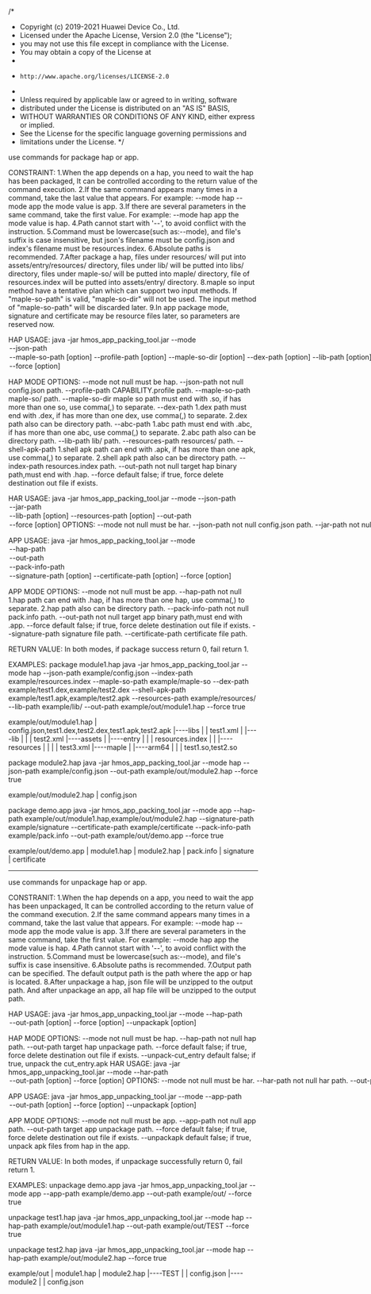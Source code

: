 /*
 * Copyright (c) 2019-2021 Huawei Device Co., Ltd.
 * Licensed under the Apache License, Version 2.0 (the "License");
 * you may not use this file except in compliance with the License.
 * You may obtain a copy of the License at
 *
 *     http://www.apache.org/licenses/LICENSE-2.0
 *
 * Unless required by applicable law or agreed to in writing, software
 * distributed under the License is distributed on an "AS IS" BASIS,
 * WITHOUT WARRANTIES OR CONDITIONS OF ANY KIND, either express or implied.
 * See the License for the specific language governing permissions and
 * limitations under the License.
 */

use commands for package hap or app.

CONSTRAINT:
1.When the app depends on a hap, you need to wait the hap has been packaged,
  It can be controlled according to the return value of the command execution.
2.If the same command appears many times in a command, take the last value that appears.
  For example: --mode hap --mode app
  the mode value is app.
3.If there are several parameters in the same command, take the first value.
  For example: --mode hap app
  the mode value is hap.
4.Path cannot start with '--', to avoid conflict with the instruction.
5.Command must be lowercase(such as:--mode), and file's suffix is case insensitive,
  but json's filename must be config.json and index's filename must be resources.index.
6.Absolute paths is recommended.
7.After package a hap, files under resources/ will put into assets/entry/resources/ directory,
  files under lib/ will be putted into libs/ directory,
  files under maple-so/ will be putted into maple/ directory,
  file of resources.index will be putted into assets/entry/ directory.
8.maple so input method have a tentative plan which can support two input methods.
  If "maple-so-path" is valid, "maple-so-dir" will not be used.
  The input method of "maple-so-path" will be discarded later.
9.In app package mode, signature and certificate may be resource files later,
  so parameters are reserved now.

HAP USAGE:
java -jar hmos_app_packing_tool.jar --mode <option> --json-path <option> --maple-so-path [option]
--profile-path [option] --maple-so-dir [option] --dex-path [option] --lib-path [option] --resources-path [option]
--shell-apk-path [option] --index-path [option] --out-path <option> --force [option]

HAP MODE OPTIONS:
  --mode               not null  must be hap.
  --json-path          not null  config.json path.
  --profile-path                 CAPABILITY.profile path.
  --maple-so-path                maple-so/ path.
  --maple-so-dir                 maple so path must end with .so, if has more than one so,
                                 use comma(,) to separate.
  --dex-path                     1.dex path must end with .dex, if has more than one dex,
                                 use comma(,) to separate.
                                 2.dex path also can be directory path.
  --abc-path                     1.abc path must end with .abc, if has more than one abc,
                                 use comma(,) to separate.
                                 2.abc path also can be directory path.
  --lib-path                     lib/ path.
  --resources-path               resources/ path.
  --shell-apk-path               1.shell apk path can end with .apk, if has more than one apk,
                                 use comma(,) to separate.
                                 2.shell apk path also can be directory path.
  --index-path                   resources.index path.
  --out-path           not null  target hap binary path,must end with .hap.
  --force                        default false; if true, force delete destination
                                 out file if exists.

HAR USAGE:
java -jar hmos_app_packing_tool.jar --mode <options> --json-path <option>
--jar-path <option> --lib-path [option] --resources-path [option]
--out-path <option> --force [option]
OPTIONS:
  --mode               not null  must be har.
  --json-path          not null  config.json path.
  --jar-path           not null  1.jar path must end with .jar,
                                 if has more than one jar, use comma(,) to separate;
                                 2.jar path also can be directory path.
  --lib-path                     lib/ path.
  --resources-path     not null  resources/ path.
  --txt-path           not null  1.txt path must end with .txt,
                                 if has more than one txt, use comma(,) to separate;
                                 2.txt path also can be directory path.
  --out-path           not null  target har binary path, must end with .har.
  --force                        default false; if true, force delete destination
                                 out file if exists.

APP USAGE:
java -jar hmos_app_packing_tool.jar --mode <option> --hap-path <option> --out-path <option>
--pack-info-path <option> --signature-path [option] --certificate-path [option] --force [option]

APP MODE OPTIONS:
  --mode               not null  must be app.
  --hap-path           not null  1.hap path can end with .hap, if has more than one hap,
                                 use comma(,) to separate.
                                 2.hap path also can be directory path.
  --pack-info-path     not null  pack.info path.
  --out-path           not null  target app binary path,must end with .app.
  --force                        default false; if true, force delete destination
                                 out file if exists.
  --signature-path               signature file path.
  --certificate-path             certificate file path.

RETURN VALUE:
In both modes, if package success return 0, fail return 1.

EXAMPLES:
package module1.hap
 java -jar hmos_app_packing_tool.jar --mode hap --json-path example/config.json
 --index-path example/resources.index --maple-so-path example/maple-so
 --dex-path example/test1.dex,example/test2.dex --shell-apk-path example/test1.apk,example/test2.apk
 --resources-path example/resources/ --lib-path example/lib/ --out-path example/out/module1.hap --force true

 example/out/module1.hap
 |   config.json,test1.dex,test2.dex,test1.apk,test2.apk
 |----libs
 |   |   test1.xml
 |   |----lib
 |   |   |   test2.xml
 |----assets
 |   |----entry
 |   |   |   resources.index
 |   |   |----resources
 |   |   |   |   test3.xml
 |----maple
 |   |----arm64
 |   |   |   test1.so,test2.so

package module2.hap
 java -jar hmos_app_packing_tool.jar --mode hap --json-path example/config.json
 --out-path example/out/module2.hap --force true

 example/out/module2.hap
 |   config.json

package demo.app
 java -jar hmos_app_packing_tool.jar --mode app --hap-path example/out/module1.hap,example/out/module2.hap
 --signature-path example/signature --certificate-path example/certificate
 --pack-info-path example/pack.info --out-path example/out/demo.app --force true

 example/out/demo.app
 |   module1.hap
 |   module2.hap
 |   pack.info
 |   signature
 |   certificate


-----------------------------------------------------------------------------------------------

use commands for unpackage hap or app.

CONSTRANIT:
1.When the hap depends on a app, you need to wait the app has been unpackaged,
  It can be controlled according to the return value of the command execution.
2.If the same command appears many times in a command, take the last value that appears.
  For example: --mode hap --mode app
  the mode value is app.
3.If there are several parameters in the same command, take the first value.
  For example: --mode hap app
  the mode value is hap.
4.Path cannot start with '--', to avoid conflict with the instruction.
5.Command must be lowercase(such as:--mode), and file's suffix is case insensitive.
6.Absolute paths is recommended.
7.Output path can be specified. The default output path is the path where the app or hap is located.
8.After unpackage a hap, json file will be unzipped to the output path.
  And after unpackage an app, all hap file will be unzipped to the output path.

HAP USAGE:
java -jar hmos_app_unpacking_tool.jar --mode <options> --hap-path <option>
--out-path [option] --force [option] --unpackapk [option]

HAP MODE OPTIONS:
  --mode               not null  must be hap.
  --hap-path           not null  hap path.
  --out-path                     target hap unpackage path.
  --force                        default false; if true, force delete destination
                                 out file if exists.
  --unpack-cut_entry             default false; if true, unpack the cut_entry.apk
HAR USAGE:
java -jar hmos_app_unpacking_tool.jar --mode <options> --har-path <option>
--out-path [option] --force [option]
OPTIONS:
  --mode               not null  must be har.
  --har-path           not null  har path.
  --out-path           not null  target path of unzip.
  --force                        default false; if true, force delete destination
                                 out file if exists.

APP USAGE:
java -jar hmos_app_unpacking_tool.jar --mode <options> --app-path <option>
--out-path [option] --force [option] --unpackapk [option]

APP MODE OPTIONS:
  --mode               not null  must be app.
  --app-path           not null  app path.
  --out-path                     target app unpackage path.
  --force                        default false; if true, force delete destination
                                 out file if exists.
  --unpackapk                    default false; if true, unpack apk files from hap
                                 in the app.

RETURN VALUE:
In both modes, if unpackage successfully return 0, fail return 1.

EXAMPLES:
unpackage demo.app
 java -jar hmos_app_unpacking_tool.jar --mode app --app-path example/demo.app
 --out-path example/out/ --force true

unpackage test1.hap
 java -jar hmos_app_unpacking_tool.jar --mode hap --hap-path example/out/module1.hap
 --out-path example/out/TEST --force true

unpackage test2.hap
 java -jar hmos_app_unpacking_tool.jar --mode hap --hap-path example/out/module2.hap --force true

 example/out
 |   module1.hap
 |   module2.hap
 |----TEST
 |   |   config.json
 |----module2
 |   |   config.json
